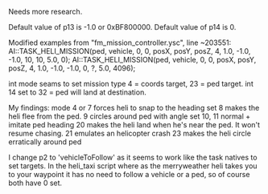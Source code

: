 Needs more research.

Default value of p13 is -1.0 or 0xBF800000.
Default value of p14 is 0.

Modified examples from "fm_mission_controller.ysc", line ~203551:
AI::TASK_HELI_MISSION(ped, vehicle, 0, 0, posX, posY, posZ, 4, 1.0, -1.0, -1.0, 10, 10, 5.0, 0);
AI::TASK_HELI_MISSION(ped, vehicle, 0, 0, posX, posY, posZ, 4, 1.0, -1.0, -1.0, 0, ?, 5.0, 4096);

int mode seams to set mission type 4 = coords target, 23 = ped target.
int 14 set to 32 = ped will land at destination.

My findings:
mode 4 or 7 forces heli to snap to the heading set
8 makes the heli flee from the ped.
9 circles around ped with angle set
10, 11 normal + imitate ped heading
20 makes the heli land when he's near the ped. It won't resume chasing.
21 emulates an helicopter crash
23 makes the heli circle erratically around ped

I change p2 to 'vehicleToFollow' as it seems to work like the task natives to set targets. In the heli_taxi script where as the merryweather heli takes you to your waypoint it has no need to follow a vehicle or a ped, so of course both have 0 set.